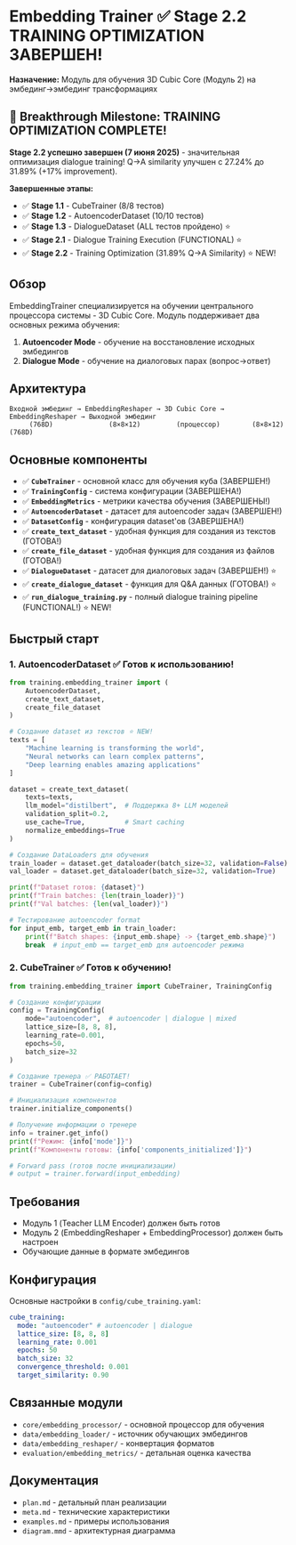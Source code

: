 # Embedding Trainer ✅ Stage 2.2 TRAINING OPTIMIZATION ЗАВЕРШЕН!

**Назначение:** Модуль для обучения 3D Cubic Core (Модуль 2) на эмбединг→эмбединг трансформациях

## 🎉 Breakthrough Milestone: TRAINING OPTIMIZATION COMPLETE!

**Stage 2.2 успешно завершен (7 июня 2025)** - значительная оптимизация dialogue training!
Q→A similarity улучшен с 27.24% до 31.89% (+17% improvement).

**Завершенные этапы:**

- ✅ **Stage 1.1** - CubeTrainer (8/8 тестов)
- ✅ **Stage 1.2** - AutoencoderDataset (10/10 тестов)
- ✅ **Stage 1.3** - DialogueDataset (ALL тестов пройдено) ⭐
- ✅ **Stage 2.1** - Dialogue Training Execution (FUNCTIONAL) ⭐
- ✅ **Stage 2.2** - Training Optimization (31.89% Q→A Similarity) ⭐ NEW!

## Обзор

EmbeddingTrainer специализируется на обучении центрального процессора системы - 3D Cubic Core. Модуль поддерживает два основных режима обучения:

1. **Autoencoder Mode** - обучение на восстановление исходных эмбедингов
2. **Dialogue Mode** - обучение на диалоговых парах (вопрос→ответ)

## Архитектура

```
Входной эмбединг → EmbeddingReshaper → 3D Cubic Core → EmbeddingReshaper → Выходной эмбединг
     (768D)              (8×8×12)         (процессор)        (8×8×12)           (768D)
```

## Основные компоненты

- ✅ **`CubeTrainer`** - основной класс для обучения куба (ЗАВЕРШЕН!)
- ✅ **`TrainingConfig`** - система конфигурации (ЗАВЕРШЕНА!)
- ✅ **`EmbeddingMetrics`** - метрики качества обучения (ЗАВЕРШЕНЫ!)
- ✅ **`AutoencoderDataset`** - датасет для autoencoder задач (ЗАВЕРШЕН!)
- ✅ **`DatasetConfig`** - конфигурация dataset'ов (ЗАВЕРШЕНА!)
- ✅ **`create_text_dataset`** - удобная функция для создания из текстов (ГОТОВА!)
- ✅ **`create_file_dataset`** - удобная функция для создания из файлов (ГОТОВА!)
- ✅ **`DialogueDataset`** - датасет для диалоговых задач (ЗАВЕРШЕН!) ⭐
- ✅ **`create_dialogue_dataset`** - функция для Q&A данных (ГОТОВА!) ⭐
- ✅ **`run_dialogue_training.py`** - полный dialogue training pipeline (FUNCTIONAL!) ⭐ NEW!

## Быстрый старт

### 1. AutoencoderDataset ✅ Готов к использованию!

```python
from training.embedding_trainer import (
    AutoencoderDataset,
    create_text_dataset,
    create_file_dataset
)

# Создание dataset из текстов ⭐ NEW!
texts = [
    "Machine learning is transforming the world",
    "Neural networks can learn complex patterns",
    "Deep learning enables amazing applications"
]

dataset = create_text_dataset(
    texts=texts,
    llm_model="distilbert",  # Поддержка 8+ LLM моделей
    validation_split=0.2,
    use_cache=True,          # Smart caching
    normalize_embeddings=True
)

# Создание DataLoaders для обучения
train_loader = dataset.get_dataloader(batch_size=32, validation=False)
val_loader = dataset.get_dataloader(batch_size=32, validation=True)

print(f"Dataset готов: {dataset}")
print(f"Train batches: {len(train_loader)}")
print(f"Val batches: {len(val_loader)}")

# Тестирование autoencoder format
for input_emb, target_emb in train_loader:
    print(f"Batch shapes: {input_emb.shape} -> {target_emb.shape}")
    break  # input_emb == target_emb для autoencoder режима
```

### 2. CubeTrainer ✅ Готов к обучению!

```python
from training.embedding_trainer import CubeTrainer, TrainingConfig

# Создание конфигурации
config = TrainingConfig(
    mode="autoencoder",  # autoencoder | dialogue | mixed
    lattice_size=[8, 8, 8],
    learning_rate=0.001,
    epochs=50,
    batch_size=32
)

# Создание тренера ✅ РАБОТАЕТ!
trainer = CubeTrainer(config=config)

# Инициализация компонентов
trainer.initialize_components()

# Получение информации о тренере
info = trainer.get_info()
print(f"Режим: {info['mode']}")
print(f"Компоненты готовы: {info['components_initialized']}")

# Forward pass (готов после инициализации)
# output = trainer.forward(input_embedding)
```

## Требования

- Модуль 1 (Teacher LLM Encoder) должен быть готов
- Модуль 2 (EmbeddingReshaper + EmbeddingProcessor) должен быть настроен
- Обучающие данные в формате эмбедингов

## Конфигурация

Основные настройки в `config/cube_training.yaml`:

```yaml
cube_training:
  mode: "autoencoder" # autoencoder | dialogue
  lattice_size: [8, 8, 8]
  learning_rate: 0.001
  epochs: 50
  batch_size: 32
  convergence_threshold: 0.001
  target_similarity: 0.90
```

## Связанные модули

- `core/embedding_processor/` - основной процессор для обучения
- `data/embedding_loader/` - источник обучающих эмбедингов
- `data/embedding_reshaper/` - конвертация форматов
- `evaluation/embedding_metrics/` - детальная оценка качества

## Документация

- `plan.md` - детальный план реализации
- `meta.md` - технические характеристики
- `examples.md` - примеры использования
- `diagram.mmd` - архитектурная диаграмма
